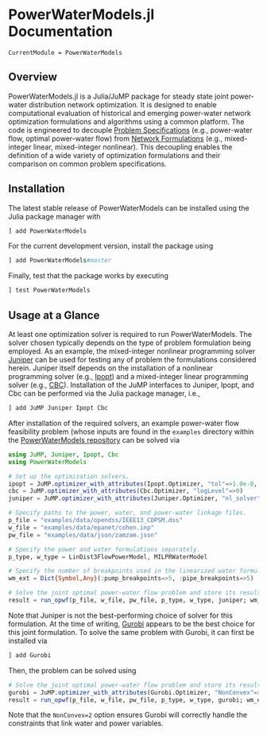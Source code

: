 # PowerWaterModels.jl Documentation

```@meta
CurrentModule = PowerWaterModels
```

## Overview
PowerWaterModels.jl is a Julia/JuMP package for steady state joint power-water distribution network optimization.
It is designed to enable computational evaluation of historical and emerging power-water network optimization formulations and algorithms using a common platform.
The code is engineered to decouple [Problem Specifications](@ref) (e.g., power-water flow, optimal power-water flow) from [Network Formulations](@ref) (e.g., mixed-integer linear, mixed-integer nonlinear).
This decoupling enables the definition of a wide variety of optimization formulations and their comparison on common problem specifications.

## Installation
The latest stable release of PowerWaterModels can be installed using the Julia package manager with
```julia
] add PowerWaterModels
```

For the current development version, install the package using
```julia
] add PowerWaterModels#master
```

Finally, test that the package works by executing
```julia
] test PowerWaterModels
```

## Usage at a Glance
At least one optimization solver is required to run PowerWaterModels.
The solver chosen typically depends on the type of problem formulation being employed.
As an example, the mixed-integer nonlinear programming solver [Juniper](https://github.com/lanl-ansi/Juniper.jl) can be used for testing any of problem the formulations considered herein.
Juniper itself depends on the installation of a nonlinear programming solver (e.g., [Ipopt](https://github.com/jump-dev/Ipopt.jl)) and a mixed-integer linear programming solver (e.g., [CBC](https://github.com/jump-dev/Cbc.jl)).
Installation of the JuMP interfaces to Juniper, Ipopt, and Cbc can be performed via the Julia package manager, i.e.,

```julia
] add JuMP Juniper Ipopt Cbc
```

After installation of the required solvers, an example power-water flow feasibility problem (whose inputs are found in the `examples` directory within the [PowerWaterModels repository](https://github.com/lanl-ansi/PowerWaterModels.jl) can be solved via

```julia
using JuMP, Juniper, Ipopt, Cbc
using PowerWaterModels

# Set up the optimization solvers.
ipopt = JuMP.optimizer_with_attributes(Ipopt.Optimizer, "tol"=>1.0e-8, "print_level"=>0, "sb"=>"yes")
cbc = JuMP.optimizer_with_attributes(Cbc.Optimizer, "logLevel"=>0)
juniper = JuMP.optimizer_with_attributes(Juniper.Optimizer, "nl_solver"=>ipopt, "mip_solver"=>cbc)

# Specify paths to the power, water, and power-water linkage files.
p_file = "examples/data/opendss/IEEE13_CDPSM.dss"
w_file = "examples/data/epanet/cohen.inp"
pw_file = "examples/data/json/zamzam.json"

# Specify the power and water formulations separately.
p_type, w_type = LinDist3FlowPowerModel, MILPRWaterModel

# Specify the number of breakpoints used in the linearized water formulation.
wm_ext = Dict{Symbol,Any}(:pump_breakpoints=>5, :pipe_breakpoints=>5)

# Solve the joint optimal power-water flow problem and store its result.
result = run_opwf(p_file, w_file, pw_file, p_type, w_type, juniper; wm_ext=wm_ext)
```

Note that Juniper is not the best-performing choice of solver for this formulation.
At the time of writing, [Gurobi](https://github.com/jump-dev/Gurobi.jl) appears to be the best choice for this joint formulation.
To solve the same problem with Gurobi, it can first be installed via

```julia
] add Gurobi
```

Then, the problem can be solved using

```julia
# Solve the joint optimal power-water flow problem and store its result.
gurobi = JuMP.optimizer_with_attributes(Gurobi.Optimizer, "NonConvex"=>2)
result = run_opwf(p_file, w_file, pw_file, p_type, w_type, gurobi; wm_ext=wm_ext)
```

Note that the `NonConvex=2` option ensures Gurobi will correctly handle the constraints that link water and power variables.

